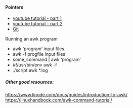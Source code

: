 #### Pointers
- [youtube tutorial - part 1](https://www.youtube.com/watch?v=43BNFcOdBlY)
-  [youtube tutorial - part 2](https://www.youtube.com/watch?v=4UGLsRYDfo8&t=0s)
- [Git](https://github.com/FreedomBen/awk-hack-the-planet)

Running an awk program
- awk ‘program’ input files 
- awk -f progfile input files
- some_command | awk ‘program’ 
- #!/usr/bin/env awk -f 
- ./script.awk *.log


#####  Other good resources:
https://www.linode.com/docs/guides/introduction-to-awk/
https://linuxhandbook.com/awk-command-tutorial/